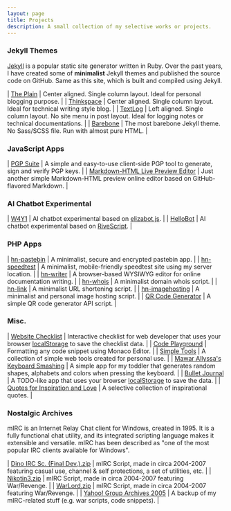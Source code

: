 ```yaml
---
layout: page
title: Projects
description: A small collection of my selective works or projects.
---
```


### Jekyll Themes

[Jekyll](https://jekyllrb.com/) is a popular static site generator written in Ruby. Over the past years, I have created some of **minimalist** Jekyll themes and published the source code on GitHub. Same as this site, which is built and compiled using Jekyll.

| [The Plain](https://github.com/heiswayi/the-plain) | Center aligned. Single column layout. Ideal for personal blogging purpose. |
| [Thinkspace](https://github.com/heiswayi/thinkspace) | Center aligned. Single column layout. Ideal for technical writing style blog. |
| [TextLog](https://github.com/heiswayi/textlog) | Left aligned. Single column layout. No site menu in post layout. Ideal for logging notes or technical documentations. |
| [Barebone](https://github.com/heiswayi/hn-barebone) | The most barebone Jekyll theme. No Sass/SCSS file. Run with almost pure HTML. |



### JavaScript Apps

| [PGP Suite](https://heiswayi.github.io/pgp/) | A simple and easy-to-use client-side PGP tool to generate, sign and verify PGP keys. |
| [Markdown-HTML Live Preview Editor](https://heiswayi.github.io/markdown-editor/) | Just another simple Markdown-HTML preview online editor based on GitHub-flavored Markdown. |



### AI Chatbot Experimental

| [W4Y1](https://heiswayi.github.io/w4y1/) | AI chatbot experimental based on [elizabot.js](https://www.masswerk.at/elizabot/). |
| [HelloBot](https://heiswayi.github.io/hellobot/) | AI chatbot experimental based on [RiveScript](https://www.rivescript.com/). |



### PHP Apps

| [hn-pastebin](https://dev.nrird.com/pastebin/) | A minimalist, secure and encrypted pastebin app. |
| [hn-speedtest](https://dev.nrird.com/speedtest/) | A minimalist, mobile-friendly speedtest site using my server location. |
| [hn-writer](https://dev.nrird.com/writer/) | A browser-based WYSIWYG editor for online documentation writing. |
| [hn-whois](https://dev.nrird.com/whois/) | A minimalist domain whois script. |
| [hn-link](https://dev.nrird.com/link/create) | A minimalist URL shortening script. |
| [hn-imagehosting](https://dev.nrird.com/imagehosting/) | A minimalist and personal image hosting script. |
| [QR Code Generator](https://heiswayi.nrird.com/qrcode) | A simple QR code generator API script. |



### Misc.

| [Website Checklist](https://heiswayi.github.io/website-checklist/) | Interactive checklist for web developer that uses your browser [localStorage](https://developer.mozilla.org/en-US/docs/Web/API/Window/localStorage) to save the checklist data. |
| [Code Playground](https://heiswayi.github.io/code-playground/) | Formatting any code snippet using Monaco Editor. |
| [Simple Tools](https://heiswayi.github.io/simple-tools/) | A collection of simple web tools created for personal use. |
| [Mawar Allyssa's Keyboard Smashing](https://heiswayi.nrird.com/mawar-allyssa) | A simple app for my toddler that generates random shapes, alphabets and colors when pressing the keyboard. |
| [Bullet Journal](https://dev.nrird.com/bulletjournal/) | A TODO-like app that uses your browser [localStorage](https://developer.mozilla.org/en-US/docs/Web/API/Window/localStorage) to save the data. |
| [Quotes for Inspiration and Love](quotes) | A selective collection of inspirational quotes. |



### Nostalgic Archives

mIRC is an Internet Relay Chat client for Windows, created in 1995. It is a fully functional chat utility, and its integrated scripting language makes it extensible and versatile. mIRC has been described as "one of the most popular IRC clients available for Windows".

| [Dino IRC Sc. (Final Dev.).zip](https://www.dropbox.com/s/5m6fcpwfe998vg1/Dino%20IRC%20Sc.%20%28Final%20Dev.%29.zip?dl=0) | mIRC Script, made in circa 2004-2007 featuring casual use, channel & self protections, a set of utilities, etc. |
| [Nikotin3.zip](https://www.dropbox.com/s/2cjjvfsw9m2wpwa/Nikotin3.zip?dl=0) | mIRC Script, made in circa 2004-2007 featuring War/Revenge. |
| [WarLord.zip](https://www.dropbox.com/s/fala3ispr3b1ntc/WarLord.zip?dl=0) | mIRC Script, made in circa 2004-2007 featuring War/Revenge. |
| [Yahoo! Group Archives 2005](https://drive.google.com/drive/u/0/folders/1YG3HsmF-m0x5s3nVP7lFT9tAZaJVDKsd) | A backup of my mIRC-related stuff (e.g. war scripts, code snippets). |